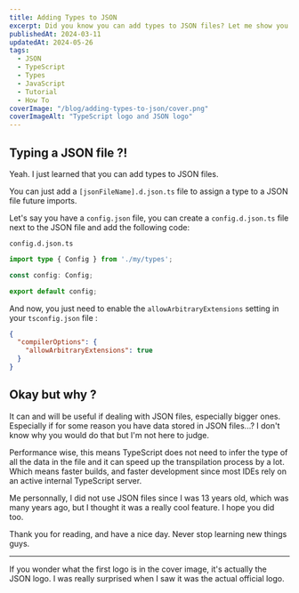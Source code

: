```yaml
---
title: Adding Types to JSON
excerpt: Did you know you can add types to JSON files? Let me show you how.
publishedAt: 2024-03-11
updatedAt: 2024-05-26
tags:
  - JSON
  - TypeScript
  - Types
  - JavaScript
  - Tutorial
  - How To
coverImage: "/blog/adding-types-to-json/cover.png"
coverImageAlt: "TypeScript logo and JSON logo"
---
```


## Typing a JSON file ?!

Yeah. I just learned that you can add types to JSON files.

You can just add a `[jsonFileName].d.json.ts` file to assign a type to a JSON file future imports.

Let's say you have a `config.json` file, you can create a `config.d.json.ts` file next to the JSON file and add the following code:

`config.d.json.ts`

```ts
import type { Config } from './my/types';

const config: Config;

export default config;
```

And now, you just need to enable the `allowArbitraryExtensions` setting in your `tsconfig.json` file :

```json
{
  "compilerOptions": {
    "allowArbitraryExtensions": true
  }
}
```

## Okay but why ?

It can and will be useful if dealing with JSON files, especially bigger ones. Especially if for some reason you have data stored in JSON files...? I don't know why you would do that but I'm not here to judge.

Performance wise, this means TypeScript does not need to infer the type of all the data in the file and it can speed up the transpilation process by a lot. Which means faster builds, and faster development since most IDEs rely on an active internal TypeScript server.

Me personnally, I did not use JSON files since I was 13 years old, which was many years ago, but I thought it was a really cool feature. I hope you did too.

Thank you for reading, and have a nice day. Never stop learning new things guys.

---

If you wonder what the first logo is in the cover image, it's actually the JSON logo. I was really surprised when I saw it was the actual official logo.